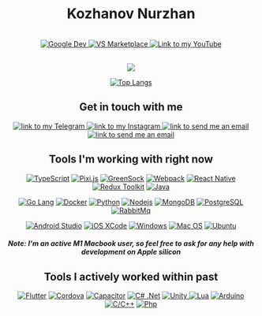 <div align="center">
<h1><b>Kozhanov Nurzhan</b></h1>
<br>
  <a href="https://play.google.com/store/apps/developer?id=jp_dev">
    <img alt="Google Dev" src="https://img.shields.io/static/v1?label&message=Google%20Play&style=for-the-badge&logo=googleplay&color=555&logoColor=green" />
  </a>
  <a href="https://marketplace.visualstudio.com/publishers/LightSoulDev">
    <img alt="VS Marketplace" src="https://img.shields.io/static/v1?label&message=VS%20Marketplace&style=for-the-badge&logo=visualstudiocode&color=555&logoColor=007ACC" />
  </a>
  <a href="https://www.youtube.com">
    <img alt="Link to my YouTube" src="https://img.shields.io/youtube/channel/views/UCcAG4EZ50JomfXbFpVa0EGQ?label=%23GameCoding&style=for-the-badge&color=ff4444">
  </a>
<p align="center">
  <br/>
  <a href="https://git.io/typing-svg"><img src="https://readme-typing-svg.herokuapp.com/?lines=Fullstack%20developer;4%2B%20years%20of%20commercial%20experience;Always%20learning%20new%20things&font=Fira%20Code&center=true&width=480&height=45&color=2088FF&vCenter=true&size=22&bold=true"></a>
</p>
  
  [![Top Langs](https://github-readme-stats.vercel.app/api/top-langs/?username=lightsouldev&layout=compact&exclude_repo=old-unity-rpg&theme=apprentice)](https://github.com/lightsouldev/github-readme-stats)
  
<div align="center">
<h2><b>Get in touch with me</b></h2>
<a href="https://t.me/justpd_cg">
    <img alt="link to my Telegram" src="https://img.shields.io/static/v1?label&message=@justpd_cg&color=555&style=for-the-badge&logo=telegram&logoColor=26A5E4" />
</a>
<a href="https://www.instagram.com/noorik_prajapati/">
    <img alt="link to my Instagram" src="https://img.shields.io/static/v1?label&message=@noorik_prajapati&color=555&style=for-the-badge&logo=instagram&logoColor=DC6782" />
</a>
<a href="mailto:lightsoul_dev@justpd.site">
    <img alt="link to send me an email" src="https://img.shields.io/static/v1?label&message=lightsoul_dev@justpd.site&style=for-the-badge&logo=mail.ru&color=555&logoColor=007ACC" />
</a>
<a href="mailto:n.k@light-soul.dev">
    <img alt="link to send me an email" src="https://img.shields.io/static/v1?label&message=n.k@light-soul.dev&style=for-the-badge&logo=mail.ru&color=555&logoColor=007ACC" />
</a>
<!-- https://www.linkedin.com/in/lightsouldev/ -->
</br>

<!-- [![Nurzhan's github activity graph](https://activity-graph.herokuapp.com/graph?username=lightSoulDev&theme=gotham)](https://github.com/ashutosh00710/github-readme-activity-graph) -->
<!-- [![Top Langs](https://github-readme-stats.vercel.app/api/top-langs/?username=lightSoulDev&langs_count=6&layout=compact&theme=gotham)](https://github.com/anuraghazra/github-readme-stats)  -->

<h2><b>Tools I'm working with right now</b></h2>
<p>
    <a href="https://www.typescriptlang.org/docs/"><img alt="TypeScript" src="https://img.shields.io/badge/-TypeScript-555?style=for-the-badge&logo=typescript&logoColor=007ACC" /></a>
    <a href="https://pixijs.io/guides/"><img alt="Pixi.js" src="https://img.shields.io/badge/-Pixi.js-555?style=for-the-badge&logo=javascript&logoColor=DC6782" /></a>  
    <a href="https://greensock.com/docs/"><img alt="GreenSock" src="https://img.shields.io/badge/-GreenSock-555?style=for-the-badge&logo=javascript&logoColor=green" /></a>   
    <a href="https://webpack.js.org/concepts/"><img alt="Webpack" src="https://img.shields.io/badge/-Webpack-555?style=for-the-badge&logo=webpack&logoColor=#8DD6F9" /></a>     
    <a href="https://reactnative.dev/docs/getting-started"><img alt="React Native" src="https://img.shields.io/badge/-React_Native-555?style=for-the-badge&logo=react&logoColor=61DAFB" /></a>
    <a href="https://redux-toolkit.js.org/introduction/getting-started"><img alt="Redux Toolkit" src="https://img.shields.io/badge/-Redux-555?style=for-the-badge&logo=redux&logoColor=2088FF" /></a> 
    <a href="https://developer.android.com/reference/java/io/package-summary?hl=en"><img alt="Java" src="https://img.shields.io/badge/-Java-555?style=for-the-badge&logo=android-studio&logoColor=ff4444" /></a>  
</p>
<p>
    <a href="https://go.dev/doc/"><img alt="Go Lang" src="https://img.shields.io/badge/-Go_lang-555?style=for-the-badge&logo=go&logoColor=007ACC" /></a>
    <a href="https://docs.docker.com"><img alt="Docker" src="https://img.shields.io/badge/-Docker-555?style=for-the-badge&logo=docker&logoColor=2088FF" /></a>
    <a href="https://docs.python.org/3/"><img alt="Python" src="https://img.shields.io/badge/-Python-555?style=for-the-badge&logo=python&logoColor=007ACC" /></a>
    <a href="https://nodejs.org/en/docs/"><img alt="Nodejs" src="https://img.shields.io/badge/-Nodejs-555?style=for-the-badge&logo=Node.js&logoColor=13aa52" /></a>
    <a href="https://docs.mongodb.com"><img alt="MongoDB" src="https://img.shields.io/badge/-MongoDB-555?style=for-the-badge&logo=mongodb&logoColor=13aa52" /></a>
    <a href="https://www.postgresql.org"><img alt="PostgreSQL" src="https://img.shields.io/badge/-PostgreSQL-555?style=for-the-badge&logo=postgresql&logoColor=007ACC" /></a>
    <a href="https://www.rabbitmq.com"><img alt="RabbitMq" src="https://img.shields.io/badge/-RabbitMq-555?style=for-the-badge&logo=rabbitmq&logoColor=FF6600" /></a>
</p>
  <p>
    <a href="https://developer.android.com/docs"><img alt="Android Studio" src="https://img.shields.io/badge/-Android-555?style=for-the-badge&logo=android-studio&logoColor=13aa52" /></a>
    <a href="https://developer.apple.com/documentation/xcode"><img alt="iOS XCode" src="https://img.shields.io/badge/-iOS-555?style=for-the-badge&logo=xcode&logoColor=147EFB" /></a>
    <a href="https://docs.microsoft.com/en-us/windows/apps/"><img alt="Windows" src="https://img.shields.io/badge/-Windows-555?style=for-the-badge&logo=windows&logoColor=0078D6" /></a>
    <a href="https://developer.apple.com/macos/"><img alt="Mac OS" src="https://img.shields.io/badge/-MacOS-555?style=for-the-badge&logo=apple&logoColor=111" /></a>
    <a href="https://ubuntu.com"><img alt="Ubuntu" src="https://img.shields.io/badge/-Ubuntu-555?style=for-the-badge&logo=ubuntu&logoColor=FF6600" /></a>
</p>
<h5> Note: I'm an active <b>M1 Macbook</b> user, so feel free to ask for any help with development on Apple silicon</h5>
<h2><b>Tools I actively worked within past</b></h2>
<p>
    <a href="https://flutter.dev"><img alt="Flutter" src="https://img.shields.io/badge/-Flutter-555?style=for-the-badge&logo=flutter&logoColor=2088FF" /></a>
    <a href="https://cordova.apache.org"><img alt="Cordova" src="https://img.shields.io/badge/-Cordova-555?style=for-the-badge&logo=apache-cordova&logoColor=ffffff" /></a>
    <a href="https://capacitorjs.com"><img alt="Capacitor" src="https://img.shields.io/badge/-Capacitor-555?style=for-the-badge&logo=capacitor&logoColor=119EFF" /></a>
    <a href="https://docs.microsoft.com/en-us/dotnet/csharp/"><img alt="C# .Net" src="https://img.shields.io/badge/-C%23_%2ENet-555?style=for-the-badge&logo=microsoft&logoColor=6264A7" /></a>
    <a href="https://docs.unity.com"><img alt="Unity" src="https://img.shields.io/badge/-Unity-555?style=for-the-badge&logo=unity&logoColor=2088FF" /> </a>
    <a href="https://www.lua.org/docs.html"><img alt="Lua" src="https://img.shields.io/badge/-Lua-555?style=for-the-badge&logo=lua&logoColor=2088FF" /></a>
    <a href="https://www.arduino.cc"><img alt="Arduino" src="https://img.shields.io/badge/-Arduino-555?style=for-the-badge&logo=arduino&logoColor=00979D" /></a>
    <a href="https://en.cppreference.com/w/"><img alt="C/C++" src="https://img.shields.io/badge/-C%2FC%2B%2B-555?style=for-the-badge&logo=c&logoColor=A8B9CC" /></a>
    <a href="https://www.php.net"><img alt="Php" src="https://img.shields.io/badge/-PHP-555?style=for-the-badge&logo=php&logoColor=777BB4" /></a>
</p>
 
</div>
